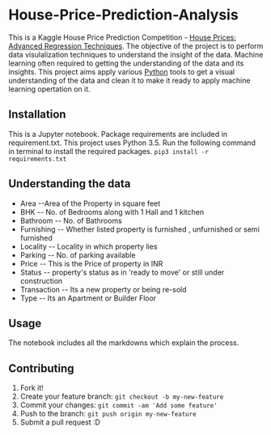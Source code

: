 # House-Price-Prediction-Analysis

This is a Kaggle House Price Prediction Competition - [House Prices: Advanced Regression Techniques](https://www.kaggle.com/neelkamal692/delhi-house-price-prediction). The objective of the project is to perform data visulalization techniques to understand the insight of the data. Machine learning often required to getting the understanding of the data and its insights. This project aims apply various [Python](https://www.python.org/) tools to get a visual understanding of the data and clean it to make it ready to apply machine learning opertation on it.

## Installation
This is a Jupyter notebook. Package requirements are included in requirement.txt. This project uses Python 3.5.
Run the following command in terminal to install the required packages. 
`pip3 install -r requirements.txt` 

## Understanding the data
* Area --Area of the Property in square feet
* BHK -- No. of Bedrooms along with 1 Hall and 1 kitchen
* Bathroom -- No. of Bathrooms
* Furnishing -- Whether listed property is furnished , unfurnished or semi furnished
* Locality -- Locality in which property lies
* Parking -- No. of parking available
* Price -- This is the Price of property in INR
* Status -- property's status as in 'ready to move' or still under construction
* Transaction -- Its a new property or being re-sold
* Type -- Its an Apartment or Builder Floor

## Usage
The notebook includes all the markdowns which explain the process. 

## Contributing
1. Fork it!
2. Create your feature branch: `git checkout -b my-new-feature`
3. Commit your changes: `git commit -am 'Add some feature'`
4. Push to the branch: `git push origin my-new-feature`
5. Submit a pull request :D

